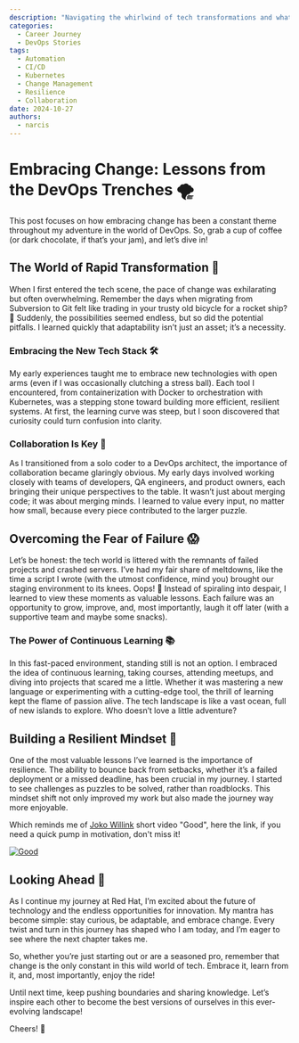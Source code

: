 ```yaml
---
description: "Navigating the whirlwind of tech transformations and what they taught me!"
categories:
  - Career Journey
  - DevOps Stories
tags:
  - Automation
  - CI/CD
  - Kubernetes
  - Change Management
  - Resilience
  - Collaboration
date: 2024-10-27
authors:
  - narcis
---
```


# Embracing Change: Lessons from the DevOps Trenches 🌪️

This post focuses on how embracing change has been a constant theme throughout my adventure in the world of DevOps. So, grab a cup of coffee (or dark chocolate, if that’s your jam), and let’s dive in!

<!-- more -->

## The World of Rapid Transformation 🚀

When I first entered the tech scene, the pace of change was exhilarating but often overwhelming. Remember the days when migrating from Subversion to Git felt like trading in your trusty old bicycle for a rocket ship? 🌌 Suddenly, the possibilities seemed endless, but so did the potential pitfalls. I learned quickly that adaptability isn’t just an asset; it’s a necessity.

### Embracing the New Tech Stack 🛠️

My early experiences taught me to embrace new technologies with open arms (even if I was occasionally clutching a stress ball). Each tool I encountered, from containerization with Docker to orchestration with Kubernetes, was a stepping stone toward building more efficient, resilient systems. At first, the learning curve was steep, but I soon discovered that curiosity could turn confusion into clarity.

### Collaboration Is Key 🔑

As I transitioned from a solo coder to a DevOps architect, the importance of collaboration became glaringly obvious. My early days involved working closely with teams of developers, QA engineers, and product owners, each bringing their unique perspectives to the table. It wasn’t just about merging code; it was about merging minds. I learned to value every input, no matter how small, because every piece contributed to the larger puzzle.

## Overcoming the Fear of Failure 😱

Let’s be honest: the tech world is littered with the remnants of failed projects and crashed servers. I’ve had my fair share of meltdowns, like the time a script I wrote (with the utmost confidence, mind you) brought our staging environment to its knees. Oops! 🙈 Instead of spiraling into despair, I learned to view these moments as valuable lessons. Each failure was an opportunity to grow, improve, and, most importantly, laugh it off later (with a supportive team and maybe some snacks).

### The Power of Continuous Learning 📚

In this fast-paced environment, standing still is not an option. I embraced the idea of continuous learning, taking courses, attending meetups, and diving into projects that scared me a little. Whether it was mastering a new language or experimenting with a cutting-edge tool, the thrill of learning kept the flame of passion alive. The tech landscape is like a vast ocean, full of new islands to explore. Who doesn’t love a little adventure?

## Building a Resilient Mindset 🧠

One of the most valuable lessons I’ve learned is the importance of resilience. The ability to bounce back from setbacks, whether it’s a failed deployment or a missed deadline, has been crucial in my journey. I started to see challenges as puzzles to be solved, rather than roadblocks. This mindset shift not only improved my work but also made the journey way more enjoyable.

Which reminds me of [Joko Willink](https://en.wikipedia.org/wiki/Jocko_Willink) short video "Good", here the link, if you need a quick pump in motivation, don't miss it!

[![Good](https://i.ytimg.com/vi/IdTMDpizis8/hq720.jpg?sqp=-oaymwEcCNAFEJQDSFXyq4qpAw4IARUAAIhCGAFwAcABBg==&rs=AOn4CLDqhOpv4gh1IavpuSAhZcK-STQMDw)](https://youtu.be/IdTMDpizis8?si=YZ-9fW4J9YWuUSp6)

## Looking Ahead 🌟

As I continue my journey at Red Hat, I’m excited about the future of technology and the endless opportunities for innovation. My mantra has become simple: stay curious, be adaptable, and embrace change. Every twist and turn in this journey has shaped who I am today, and I’m eager to see where the next chapter takes me.

So, whether you’re just starting out or are a seasoned pro, remember that change is the only constant in this wild world of tech. Embrace it, learn from it, and, most importantly, enjoy the ride!

Until next time, keep pushing boundaries and sharing knowledge. Let’s inspire each other to become the best versions of ourselves in this ever-evolving landscape!

Cheers! 🍻
